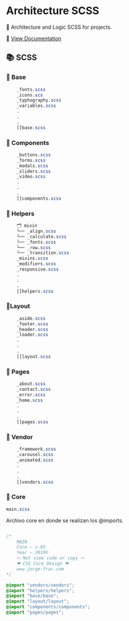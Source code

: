 # Architecture SCSS

📐 Architecture and Logic SCSS for projects.

📌 [View Documentation]()

## 📚 SCSS

### 📁 Base
```css
	_fonts.scss
	_icons.scs
	_typhography.scss
	_variables.scss
	.
	.
	.
	[]base.scss
```

### 📁 Components
```css
	_buttons.scss
	_forms.scss
	_modals.scss
	_sliders.scss
	_video.scss
	.
	.
	.
	[]components.scss
```

### 📁 Helpers
```css
	🗂 mixin
	└── _align.scss
	└── _calculate.scss
	└── _fonts.scss
	└── _row.scss
	└── _transition.scss
	_mixins.scss
	_modifiers.scss
	_responsive.scss
	.
	.
	.
	[]helpers.scss
```

### 📁Layout
```css
	_aside.scss
	_footer.scss
	_header.scss
	_loader.scss
	.
	.
	.
	[]layout.scss
```

### 📁 Pages
```css
	_about.scss
	_contact.scss
	_error.scss
	_home.scss
	.
	.
	.
	[]pages.scss
```

### 📁 Vendor
```css
	_framework.scss
	_carousel.scss
	_animated.scss
	.
	.
	.
	[]vendors.scss
```

### 🔵 Core
```css
main.scss
```

Archivo core en donde se realizan los @imports.
```css

/*
	MAIN
	Core — v.05
	Year — 2019©
	✄ Not view code or copy ✄
	❤ CSS Core Design ❤
	www.jorge-frac.com
*/

@import "vendors/vendors";
@import "helpers/helpers";
@import "base/base";
@import "layout/layout";
@import "components/components";
@import "pages/pages";

```